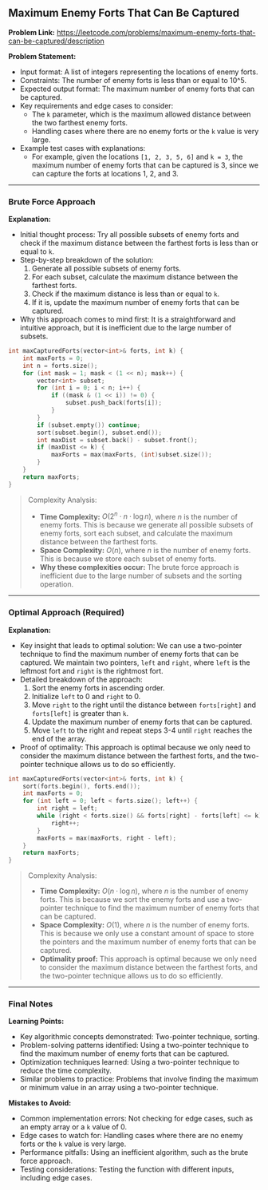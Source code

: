 ## Maximum Enemy Forts That Can Be Captured
**Problem Link:** https://leetcode.com/problems/maximum-enemy-forts-that-can-be-captured/description

**Problem Statement:**
- Input format: A list of integers representing the locations of enemy forts.
- Constraints: The number of enemy forts is less than or equal to 10^5.
- Expected output format: The maximum number of enemy forts that can be captured.
- Key requirements and edge cases to consider:
  - The `k` parameter, which is the maximum allowed distance between the two farthest enemy forts.
  - Handling cases where there are no enemy forts or the `k` value is very large.
- Example test cases with explanations:
  - For example, given the locations `[1, 2, 3, 5, 6]` and `k = 3`, the maximum number of enemy forts that can be captured is 3, since we can capture the forts at locations 1, 2, and 3.

---

### Brute Force Approach
**Explanation:**
- Initial thought process: Try all possible subsets of enemy forts and check if the maximum distance between the farthest forts is less than or equal to `k`.
- Step-by-step breakdown of the solution:
  1. Generate all possible subsets of enemy forts.
  2. For each subset, calculate the maximum distance between the farthest forts.
  3. Check if the maximum distance is less than or equal to `k`.
  4. If it is, update the maximum number of enemy forts that can be captured.
- Why this approach comes to mind first: It is a straightforward and intuitive approach, but it is inefficient due to the large number of subsets.

```cpp
int maxCapturedForts(vector<int>& forts, int k) {
    int maxForts = 0;
    int n = forts.size();
    for (int mask = 1; mask < (1 << n); mask++) {
        vector<int> subset;
        for (int i = 0; i < n; i++) {
            if ((mask & (1 << i)) != 0) {
                subset.push_back(forts[i]);
            }
        }
        if (subset.empty()) continue;
        sort(subset.begin(), subset.end());
        int maxDist = subset.back() - subset.front();
        if (maxDist <= k) {
            maxForts = max(maxForts, (int)subset.size());
        }
    }
    return maxForts;
}
```

> Complexity Analysis:
> - **Time Complexity:** $O(2^n \cdot n \cdot \log n)$, where $n$ is the number of enemy forts. This is because we generate all possible subsets of enemy forts, sort each subset, and calculate the maximum distance between the farthest forts.
> - **Space Complexity:** $O(n)$, where $n$ is the number of enemy forts. This is because we store each subset of enemy forts.
> - **Why these complexities occur:** The brute force approach is inefficient due to the large number of subsets and the sorting operation.

---

### Optimal Approach (Required)
**Explanation:**
- Key insight that leads to optimal solution: We can use a two-pointer technique to find the maximum number of enemy forts that can be captured. We maintain two pointers, `left` and `right`, where `left` is the leftmost fort and `right` is the rightmost fort.
- Detailed breakdown of the approach:
  1. Sort the enemy forts in ascending order.
  2. Initialize `left` to 0 and `right` to 0.
  3. Move `right` to the right until the distance between `forts[right]` and `forts[left]` is greater than `k`.
  4. Update the maximum number of enemy forts that can be captured.
  5. Move `left` to the right and repeat steps 3-4 until `right` reaches the end of the array.
- Proof of optimality: This approach is optimal because we only need to consider the maximum distance between the farthest forts, and the two-pointer technique allows us to do so efficiently.

```cpp
int maxCapturedForts(vector<int>& forts, int k) {
    sort(forts.begin(), forts.end());
    int maxForts = 0;
    for (int left = 0; left < forts.size(); left++) {
        int right = left;
        while (right < forts.size() && forts[right] - forts[left] <= k) {
            right++;
        }
        maxForts = max(maxForts, right - left);
    }
    return maxForts;
}
```

> Complexity Analysis:
> - **Time Complexity:** $O(n \cdot \log n)$, where $n$ is the number of enemy forts. This is because we sort the enemy forts and use a two-pointer technique to find the maximum number of enemy forts that can be captured.
> - **Space Complexity:** $O(1)$, where $n$ is the number of enemy forts. This is because we only use a constant amount of space to store the pointers and the maximum number of enemy forts that can be captured.
> - **Optimality proof:** This approach is optimal because we only need to consider the maximum distance between the farthest forts, and the two-pointer technique allows us to do so efficiently.

---

### Final Notes

**Learning Points:**
- Key algorithmic concepts demonstrated: Two-pointer technique, sorting.
- Problem-solving patterns identified: Using a two-pointer technique to find the maximum number of enemy forts that can be captured.
- Optimization techniques learned: Using a two-pointer technique to reduce the time complexity.
- Similar problems to practice: Problems that involve finding the maximum or minimum value in an array using a two-pointer technique.

**Mistakes to Avoid:**
- Common implementation errors: Not checking for edge cases, such as an empty array or a `k` value of 0.
- Edge cases to watch for: Handling cases where there are no enemy forts or the `k` value is very large.
- Performance pitfalls: Using an inefficient algorithm, such as the brute force approach.
- Testing considerations: Testing the function with different inputs, including edge cases.